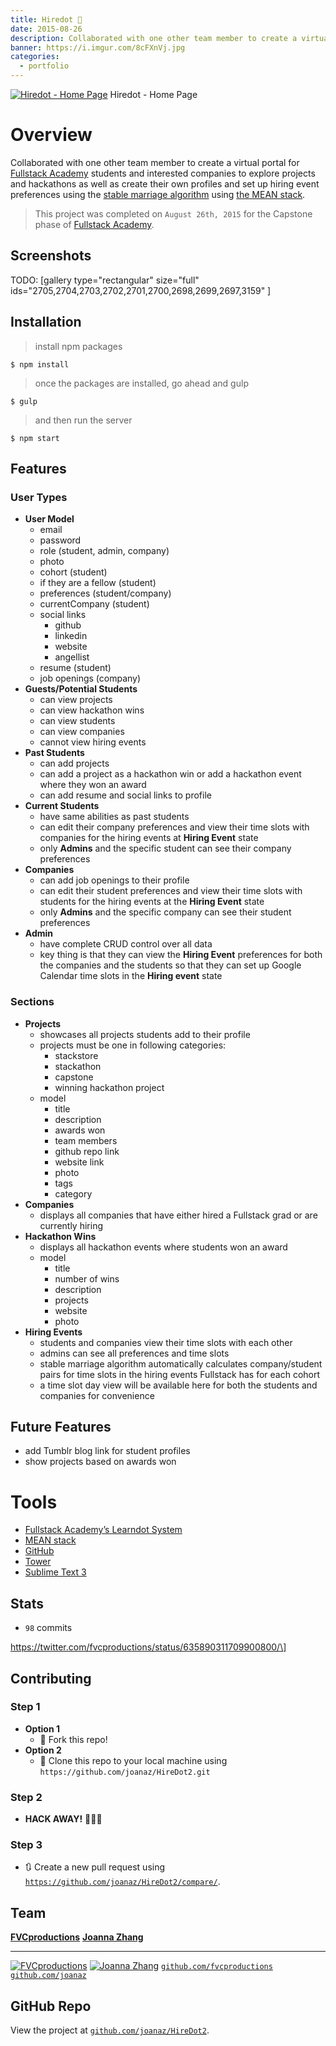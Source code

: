 ```yaml
---
title: Hiredot 💼
date: 2015-08-26
description: Collaborated with one other team member to create a virtual portal for Fullstack Academy students and interested companies to explore projects and hackathons as well as create their own profiles and set up hiring event preferences using the stable marriage algorithm using the MEAN stack.
banner: https://i.imgur.com/8cFXnVj.jpg
categories:
  - portfolio
---
```


[![Hiredot - Home
Page](https://fvcproductions.files.wordpress.com/2015/08/hiredot-latest.png)](https://fvcproductions.com/portfolio/hiredot/hiredot-latest/) Hiredot - Home Page

# Overview

Collaborated with one other team member to create a virtual portal for [Fullstack Academy](https://fullstackacademy.com "Fullstack Academy") students and interested companies to explore projects and hackathons as well as create their own profiles and set up hiring event preferences using the [stable marriage algorithm](https://www.wikiwand.com/en/Stable_marriage_problem "stable marriage algorithm") using [the MEAN stack](https://mean.io "MEAN stack").

> This project was completed on `August 26th, 2015` for the Capstone phase of [Fullstack Academy](https://fullstackacademy.com "Fullstack Academy").

## Screenshots

TODO: [gallery type="rectangular" size="full" ids="2705,2704,2703,2702,2701,2700,2698,2699,2697,3159" ]

## Installation

> install npm packages

    $ npm install

> once the packages are installed, go ahead and gulp

    $ gulp

> and then run the server

    $ npm start

## Features

### User Types

* **User Model**
  * email
  * password
  * role (student, admin, company)
  * photo
  * cohort (student)
  * if they are a fellow (student)
  * preferences (student/company)
  * currentCompany (student)
  * social links
    * github
    * linkedin
    * website
    * angellist
  * resume (student)
  * job openings (company)
* **Guests/Potential Students**
  * can view projects
  * can view hackathon wins
  * can view students
  * can view companies
  * cannot view hiring events
* **Past Students**
  * can add projects
  * can add a project as a hackathon win or add a hackathon event where they won an award
  * can add resume and social links to profile
* **Current Students**
  * have same abilities as past students
  * can edit their company preferences and view their time slots with companies for the hiring events at **Hiring Event** state
  * only **Admins** and the specific student can see their company preferences
* **Companies**
  * can add job openings to their profile
  * can edit their student preferences and view their time slots with students for the hiring events at the **Hiring Event** state
  * only **Admins** and the specific company can see their student preferences
* **Admin**
  * have complete CRUD control over all data
  * key thing is that they can view the **Hiring Event** preferences for both the companies and the students so that they can set up Google Calendar time slots in the **Hiring event** state

### Sections

* **Projects**
  * showcases all projects students add to their profile
  * projects must be one in following categories:
    * stackstore
    * stackathon
    * capstone
    * winning hackathon project
  * model
    * title
    * description
    * awards won
    * team members
    * github repo link
    * website link
    * photo
    * tags
    * category
* **Companies**
  * displays all companies that have either hired a Fullstack grad or are currently hiring
* **Hackathon Wins**
  * displays all hackathon events where students won an award
  * model
    * title
    * number of wins
    * description
    * projects
    * website
    * photo
* **Hiring Events**
  * students and companies view their time slots with each other
  * admins can see all preferences and time slots
  * stable marriage algorithm automatically calculates company/student pairs for time slots in the hiring events Fullstack has for each cohort
  * a time slot day view will be available here for both the students and companies for convenience

## Future Features

* add Tumblr blog link for student profiles
* show projects based on awards won

# Tools

* [Fullstack Academy’s Learndot System](https://learn.fullstackacademy.com "Fullstack Academy - Learndot")
* [MEAN stack](https://mean.io "MEAN stack")
* [GitHub](https://github.com "GitHub")
* [Tower](https://www.git-tower.com/ "Tower")
* [Sublime Text 3](https://www.sublimetext.com/3 "Sublime Text 3")

## Stats

* `98` commits

https://twitter.com/fvcproductions/status/635890311709900800/\]

## Contributing

### Step 1

* **Option 1**
  * 🍴 Fork this repo!
* **Option 2**
  * 👯 Clone this repo to your local machine using `https://github.com/joanaz/HireDot2.git`

### Step 2

* **HACK AWAY!** 🔨🔨🔨

### Step 3

* 🔃 Create a new pull request using [`https://github.com/joanaz/HireDot2/compare/`](https://github.com/joanaz/HireDot2/compare/).

## Team

[**FVCproductions**](https://fvcproductions.com) [**Joanna Zhang**](https://github.com/joanaz)

---

[![FVCproductions](https://avatars1.githubusercontent.com/u/4284691?v=3&s=200)](https://fvcproductions.com) [![Joanna Zhang](https://avatars1.githubusercontent.com/u/8575618?v=3&s=200)](https://github.com/joanaz) [`github.com/fvcproductions`](https://github.com/fvcproductions) [`github.com/joanaz`](https://github.com/joanaz)

## GitHub Repo

View the project at [`github.com/joanaz/HireDot2`](https://github.com/joanaz/HireDot2 "Hiredot").
